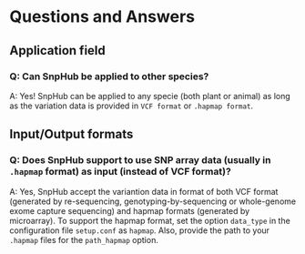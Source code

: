 # Questions and Answers

## Application field

### Q: Can SnpHub be applied to other species?

A: Yes! SnpHub can be applied to any specie (both plant or animal) as long as the variation data is provided in `VCF format` or `.hapmap format`. 

## Input/Output formats

### Q: Does SnpHub support to use SNP array data (usually in `.hapmap` format) as input (instead of VCF format)?

A: Yes, SnpHub accept the variantion data in format of both VCF format (generated by re-sequencing, genotyping-by-sequencing or whole-genome exome capture sequencing) and hapmap formats (generated by microarray). To support the hapmap format, set the option `data_type` in the configuration file `setup.conf` as `hapmap`. Also, provide the path to your `.hapmap` files for the `path_hapmap` option.
